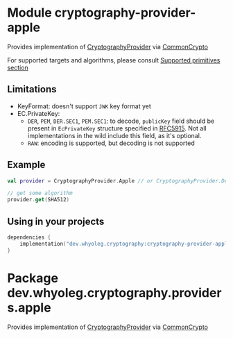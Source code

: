 # Module cryptography-provider-apple

Provides implementation of [CryptographyProvider][CryptographyProvider] via [CommonCrypto][CommonCrypto]

For supported targets and algorithms, please consult [Supported primitives section][Supported primitives section]

## Limitations

* KeyFormat: doesn't support `JWK` key format yet
* EC.PrivateKey:
    * `DER`, `PEM`, `DER.SEC1`, `PEM.SEC1`:
      to decode, `publicKey` field should be present in `EcPrivateKey` structure specified
      in [RFC5915](https://datatracker.ietf.org/doc/html/rfc5915).
      Not all implementations in the wild include this field, as it's optional.
    * `RAW`: encoding is supported, but decoding is not supported

## Example

```kotlin
val provider = CryptographyProvider.Apple // or CryptographyProvider.Default 

// get some algorithm
provider.get(SHA512)
```

## Using in your projects

```kotlin
dependencies {
    implementation("dev.whyoleg.cryptography:cryptography-provider-apple:0.4.0")
}
```

[CryptographyProvider]: https://whyoleg.github.io/cryptography-kotlin/api/cryptography-core/dev.whyoleg.cryptography/-cryptography-provider/index.html

[CommonCrypto]: https://developer.apple.com/library/archive/documentation/Security/Conceptual/cryptoservices/Introduction/Introduction.html

[Supported primitives section]: https://whyoleg.github.io/cryptography-kotlin/providers#supported-primitives

# Package dev.whyoleg.cryptography.providers.apple

Provides implementation of [CryptographyProvider][CryptographyProvider] via [CommonCrypto][CommonCrypto]

[CryptographyProvider]: https://whyoleg.github.io/cryptography-kotlin/api/cryptography-core/dev.whyoleg.cryptography/-cryptography-provider/index.html

[CommonCrypto]: https://developer.apple.com/library/archive/documentation/Security/Conceptual/cryptoservices/Introduction/Introduction.html

[Supported primitives section]: https://whyoleg.github.io/cryptography-kotlin/providers#supported-primitives
